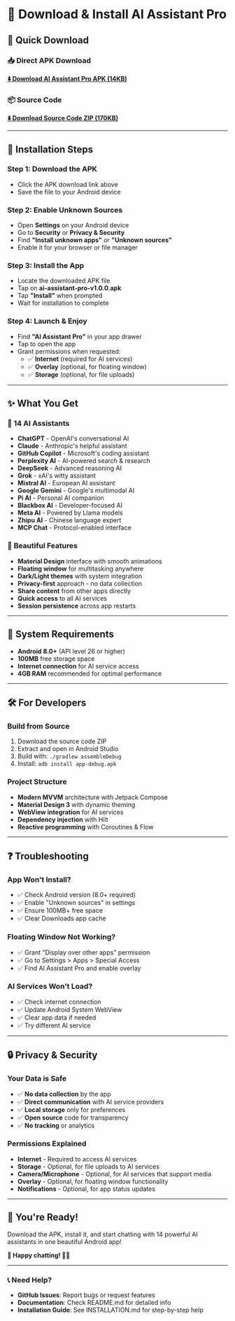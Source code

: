 # 📱 Download & Install AI Assistant Pro

## 🚀 Quick Download

### 📥 **Direct APK Download**
**[⬇️ Download AI Assistant Pro APK (14KB)](releases/ai-assistant-pro-v1.0.0.apk)**

### 📦 **Source Code**
**[⬇️ Download Source Code ZIP (170KB)](releases/ai-assistant-pro-source-v1.0.0.zip)**

---

## 📱 **Installation Steps**

### **Step 1: Download the APK**
- Click the APK download link above
- Save the file to your Android device

### **Step 2: Enable Unknown Sources**
- Open **Settings** on your Android device
- Go to **Security** or **Privacy & Security**
- Find **"Install unknown apps"** or **"Unknown sources"**
- Enable it for your browser or file manager

### **Step 3: Install the App**
- Locate the downloaded APK file
- Tap on **ai-assistant-pro-v1.0.0.apk**
- Tap **"Install"** when prompted
- Wait for installation to complete

### **Step 4: Launch & Enjoy**
- Find **"AI Assistant Pro"** in your app drawer
- Tap to open the app
- Grant permissions when requested:
  - ✅ **Internet** (required for AI services)
  - ✅ **Overlay** (optional, for floating window)
  - ✅ **Storage** (optional, for file uploads)

---

## ✨ **What You Get**

### 🤖 **14 AI Assistants**
- **ChatGPT** - OpenAI's conversational AI
- **Claude** - Anthropic's helpful assistant
- **GitHub Copilot** - Microsoft's coding assistant
- **Perplexity AI** - AI-powered search & research
- **DeepSeek** - Advanced reasoning AI
- **Grok** - xAI's witty assistant
- **Mistral AI** - European AI assistant
- **Google Gemini** - Google's multimodal AI
- **Pi AI** - Personal AI companion
- **Blackbox AI** - Developer-focused AI
- **Meta AI** - Powered by Llama models
- **Zhipu AI** - Chinese language expert
- **MCP Chat** - Protocol-enabled interface

### 🎨 **Beautiful Features**
- **Material Design** interface with smooth animations
- **Floating window** for multitasking anywhere
- **Dark/Light themes** with system integration
- **Privacy-first** approach - no data collection
- **Share content** from other apps directly
- **Quick access** to all AI services
- **Session persistence** across app restarts

---

## 🔧 **System Requirements**

- **Android 8.0+** (API level 26 or higher)
- **100MB** free storage space
- **Internet connection** for AI service access
- **4GB RAM** recommended for optimal performance

---

## 🛠️ **For Developers**

### **Build from Source**
1. Download the source code ZIP
2. Extract and open in Android Studio
3. Build with: `./gradlew assembleDebug`
4. Install: `adb install app-debug.apk`

### **Project Structure**
- **Modern MVVM** architecture with Jetpack Compose
- **Material Design 3** with dynamic theming
- **WebView integration** for AI services
- **Dependency injection** with Hilt
- **Reactive programming** with Coroutines & Flow

---

## ❓ **Troubleshooting**

### **App Won't Install?**
- ✅ Check Android version (8.0+ required)
- ✅ Enable "Unknown sources" in settings
- ✅ Ensure 100MB+ free space
- ✅ Clear Downloads app cache

### **Floating Window Not Working?**
- ✅ Grant "Display over other apps" permission
- ✅ Go to Settings > Apps > Special Access
- ✅ Find AI Assistant Pro and enable overlay

### **AI Services Won't Load?**
- ✅ Check internet connection
- ✅ Update Android System WebView
- ✅ Clear app data if needed
- ✅ Try different AI service

---

## 🔒 **Privacy & Security**

### **Your Data is Safe**
- ✅ **No data collection** by the app
- ✅ **Direct communication** with AI service providers
- ✅ **Local storage** only for preferences
- ✅ **Open source** code for transparency
- ✅ **No tracking** or analytics

### **Permissions Explained**
- **Internet** - Required to access AI services
- **Storage** - Optional, for file uploads to AI services
- **Camera/Microphone** - Optional, for AI services that support media
- **Overlay** - Optional, for floating window functionality
- **Notifications** - Optional, for app status updates

---

## 🎉 **You're Ready!**

Download the APK, install it, and start chatting with 14 powerful AI assistants in one beautiful Android app!

**🚀 Happy chatting! 🤖✨**

---

### 📞 **Need Help?**
- **GitHub Issues**: Report bugs or request features
- **Documentation**: Check README.md for detailed info
- **Installation Guide**: See INSTALLATION.md for step-by-step help